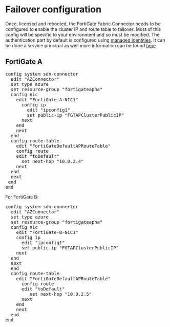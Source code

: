 # Failover configuration

Once, licensed and rebooted, the FortiGate Fabric Connector needs to be configured to enable the cluster IP and route table to failover. Most of this config will be specific to your environment and so must be modified. The authentication part by default is configured using [managed identities](https://docs.fortinet.com/vm/azure/fortigate/6.4/azure-cookbook/6.4.0/236610/creating-a-fabric-connector-using-a-managed-identity). It can be done a service principal as well more information can be found [here](https://docs.fortinet.com/vm/azure/fortigate/6.4/azure-cookbook/6.4.0/948968/creating-an-azure-fabric-connector-using-service-principal)

## FortiGate A

<pre>
config system sdn-connector
  edit "AZConnector"
  set type azure
  set resource-group "fortigateapha"
  config nic
    edit "FortiGate-A-NIC1"
      config ip
        edit "ipconfig1"
        set public-ip "FGTAPClusterPublicIP"
      next
    end
    next
  end
  config route-table
    edit "FortiGateDefaultAPRouteTable"
    config route
    edit "toDefault"
      set next-hop "10.0.2.4"
    next
  end
  next
 end
end
</pre>

For FortiGate B:

<pre>
config system sdn-connector
  edit "AZConnector"
  set type azure
  set resource-group "fortigateapha"
  config nic
    edit "FortiGate-B-NIC1"
    config ip
      edit "ipconfig1"
      set public-ip "FGTAPClusterPublicIP"
    next
  end
  next
  end
  config route-table
    edit "FortiGateDefaultAPRouteTable"
      config route
      edit "toDefault"
         set next-hop "10.0.2.5"
      next
    end
    next
  end
end
</pre>
